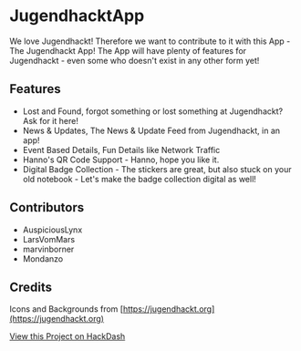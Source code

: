 # JugendhacktApp

We love Jugendhackt!
Therefore we want to contribute to it with this App - The Jugendhackt App!
The App will have plenty of features for Jugendhackt - even some who doesn't exist in any other form yet!

## Features
- Lost and Found, forgot something or lost something at Jugendhackt? Ask for it here!
- News & Updates, The News & Update Feed from Jugendhackt, in an app!
- Event Based Details, Fun Details like Network Traffic
- Hanno's QR Code Support - Hanno, hope you like it.
- Digital Badge Collection - The stickers are great, but also stuck on your old notebook - Let's make the badge collection digital as well!

## Contributors
- AuspiciousLynx
- LarsVomMars
- marvinborner
- Mondanzo

## Credits
Icons and Backgrounds from [https://jugendhackt.org](https://jugendhackt.org)

[View this Project on HackDash](https://hackdash.org/projects/5d6a4242c587e70bcdacccc6)

